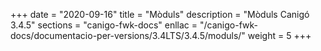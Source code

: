 +++
date        = "2020-09-16"
title       = "Mòduls"
description = "Mòduls Canigó 3.4.5"
sections    = "canigo-fwk-docs"
enllac		= "/canigo-fwk-docs/documentacio-per-versions/3.4LTS/3.4.5/moduls/"
weight      = 5
+++
